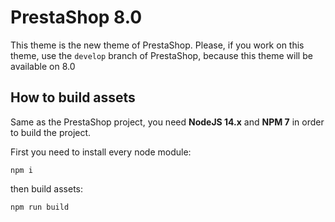 # PrestaShop 8.0

This theme is the new theme of PrestaShop. Please, if you work on this theme, use the `develop` branch of PrestaShop, because this theme will be available on 8.0

## How to build assets

Same as the PrestaShop project, you need **NodeJS 14.x** and **NPM 7** in order to build the project.

First you need to install every node module:

`npm i`

then build assets:

`npm run build`

